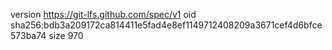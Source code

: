 version https://git-lfs.github.com/spec/v1
oid sha256:bdb3a209172ca814411e5fad4e8ef1149712408209a3671cef4d6bfce573ba74
size 970
